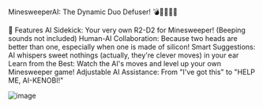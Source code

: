 MinesweeperAI: The Dynamic Duo Defuser! 💣🤖🧑‍🤝‍🧑


🚀 Features
AI Sidekick: Your very own R2-D2 for Minesweeper! (Beeping sounds not included)
Human-AI Collaboration: Because two heads are better than one, especially when one is made of silicon!
Smart Suggestions: AI whispers sweet nothings (actually, they're clever moves) in your ear
Learn from the Best: Watch the AI's moves and level up your own Minesweeper game!
Adjustable AI Assistance: From "I've got this" to "HELP ME, AI-KENOBI!"


![image](https://github.com/user-attachments/assets/0d896103-a314-4e36-bb60-1f491cbc623a)
